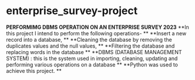 # enterprise_survey-project
**PERFORMIMG DBMS OPERATION ON AN ENTERPRISE SURVEY 2023**
**In this project I intend to perform the following operations- **
**Insert a new record into a database, **
**Cleaning the database by removing the duplicates values and the null values, **
**Filtering the database and replacing words in the database **
**DBMS (DATABASE MANAGEMENT SYSTEM) : this is the system used in importing, cleaning, updating and performing various operations on a database **
 **Python was used to achieve this project. **
